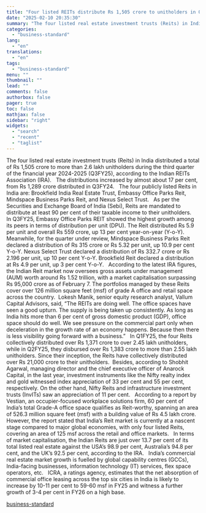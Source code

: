```yaml
---
title: "Four listed REITs distribute Rs 1,505 crore to unitholders in Q3"
date: "2025-02-10 20:35:30"
summary: "The four listed real estate investment trusts (Reits) in India distributed a total of Rs 1,505 crore to more than 2.6 lakh unitholders during the third quarter of the financial year 2024-2025 (Q3FY25), according to the Indian REITs Association (IRA). The distributions increased by almost about 17 per cent, from..."
categories:
  - "business-standard"
lang:
  - "en"
translations:
  - "en"
tags:
  - "business-standard"
menu: ""
thumbnail: ""
lead: ""
comments: false
authorbox: false
pager: true
toc: false
mathjax: false
sidebar: "right"
widgets:
  - "search"
  - "recent"
  - "taglist"
---
```


The four listed real estate investment trusts (Reits) in India distributed a total of Rs 1,505 crore to more than 2.6 lakh unitholders during the third quarter of the financial year 2024-2025 (Q3FY25), according to the Indian REITs Association (IRA).
 
The distributions increased by almost about 17 per cent, from Rs 1,289 crore distributed in Q3FY24.
 
The four publicly listed Reits in India are: Brookfield India Real Estate Trust, Embassy Office Parks Reit, Mindspace Business Parks Reit, and Nexus Select Trust.
 
As per the Securities and Exchange Board of India (Sebi), Reits are mandated to distribute at least 90 per cent of their taxable income to their unitholders.  
 
In Q3FY25, Embassy Office Parks REIT showed the highest growth among its peers in terms of distribution per unit (DPU). The Reit distributed Rs 5.9 per unit and overall Rs 559 crore, up 13 per cent year-on-year (Y-o-Y).
 
Meanwhile, for the quarter under review, Mindspace Business Parks Reit declared a distribution of Rs 315 crore or Rs 5.32 per unit, up 10.9 per cent Y-o-Y. Nexus Select Trust declared a distribution of Rs 332.7 crore or Rs 2.196 per unit, up 10 per cent Y-o-Y. Brookfield Reit declared a distribution at Rs 4.9 per unit, up 3 per cent Y-o-Y.
 
According to the latest IRA figures, the Indian Reit market now oversees gross assets under management (AUM) worth around Rs 1.52 trillion, with a market capitalisation surpassing Rs 95,000 crore as of February 7. The portfolios managed by these Reits cover over 126 million square feet (msf) of grade A office and retail space across the country. 
Lokesh Manik, senior equity research analyst, Vallum Capital Advisors, said, “The REITs are doing well. The office spaces have seen a good upturn. The supply is being taken up consistently. As long as India hits more than 6 per cent of gross domestic product (GDP), office space should do well. We see pressure on the commercial part only when deceleration in the growth rate of an economy happens. Because then there is less visibility going forward with a business.”
 
In Q1FY25, the four Reits collectively distributed over Rs 1,371 crore to over 2.45 lakh unitholders, while in Q2FY25, they disbursed over Rs 1,383 crore to more than 2.55 lakh unitholders. Since their inception, the Reits have collectively distributed over Rs 21,000 crore to their unitholders. 
Besides, according to Shobhit Agarwal, managing director and the chief executive officer of Anarock Capital, in the last year, investment instruments like the Nifty realty index and gold witnessed index appreciation of 33 per cent and 55 per cent, respectively. On the other hand, Nifty Reits and infrastructure investment trusts (InvITs) saw an appreciation of 11 per cent.
 
According to a report by Vestian, an occupier-focused workplace solutions firm, 60 per cent of India’s total Grade-A office space qualifies as Reit-worthy, spanning an area of 526.3 million square feet (msf) with a building value of Rs 4.5 lakh crore.
 
However, the report stated that India’s Reit market is currently at a nascent stage compared to major global economies, with only four listed Reits, covering an area of 125 msf across the retail and office markets.
 
In terms of market capitalisation, the Indian Reits are just over 13.7 per cent of its total listed real estate against the USA’s 98.9 per cent, Australia’s 94.8 per cent, and the UK’s 92.5 per cent, according to the IRA.
 
India’s commercial real estate market growth is fuelled by global capability centres (GCCs), India-facing businesses, information technology (IT) services, flex space operators, etc.
 
ICRA, a ratings agency, estimates that the net absorption of commercial office leasing across the top six cities in India is likely to increase by 10-11 per cent to 59-60 msf in FY25 and witness a further growth of 3-4 per cent in FY26 on a high base.

[business-standard](https://www.business-standard.com/industry/news/four-listed-reits-distribute-rs-1-505-crore-to-unitholders-in-q3-125021000570_1.html)
